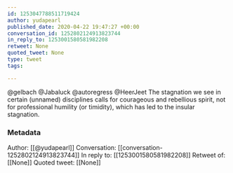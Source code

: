 ```yaml
---
id: 1253047788511719424
author: yudapearl
published_date: 2020-04-22 19:47:27 +00:00
conversation_id: 1252802124913823744
in_reply_to: 1253001580581982208
retweet: None
quoted_tweet: None
type: tweet
tags:

---
```


@gelbach @Jabaluck @autoregress @HeerJeet The stagnation we see in certain (unnamed) disciplines calls for courageous and rebellious spirit, not for professional humility (or timidity), which has led to the insular stagnation.

### Metadata

Author: [[@yudapearl]]
Conversation: [[conversation-1252802124913823744]]
In reply to: [[1253001580581982208]]
Retweet of: [[None]]
Quoted tweet: [[None]]
